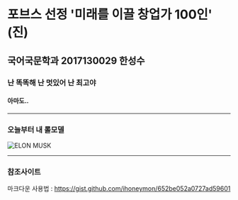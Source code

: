 포브스 선정 '미래를 이끌 창업가 100인' (진)   
===========================================


국어국문학과 2017130029 한성수   
-------------------------------------------


### 난 똑똑해 난 멋있어 난 최고야   
#### 아마도..

***

### 오늘부터 내 롤모델   
![ELON MUSK](https://image.ytn.co.kr/general/jpg/2021/1029/202110291540080554_d.jpg)


***

### 참조사이트   
마크다운 사용법 : <https://gist.github.com/ihoneymon/652be052a0727ad59601>

